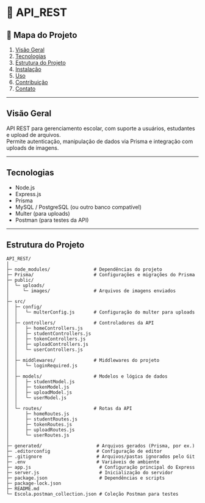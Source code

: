 # 📌 API_REST

## 📑 Mapa do Projeto
1. [Visão Geral](#visão-geral)
2. [Tecnologias](#tecnologias)
3. [Estrutura do Projeto](#estrutura-do-projeto)
4. [Instalação](#instalação)
5. [Uso](#uso)
6. [Contribuição](#contribuição)
7. [Contato](#contato)

---

## Visão Geral
API REST para gerenciamento escolar, com suporte a usuários, estudantes e upload de arquivos.  
Permite autenticação, manipulação de dados via Prisma e integração com uploads de imagens.

---

## Tecnologias
- Node.js  
- Express.js  
- Prisma  
- MySQL / PostgreSQL (ou outro banco compatível)  
- Multer (para uploads)  
- Postman (para testes da API)  

---

## Estrutura do Projeto

```text
API_REST/
│
├─ node_modules/                # Dependências do projeto
├─ Prisma/                      # Configurações e migrações do Prisma
├─ public/
│  └─ uploads/
│     └─ images/                # Arquivos de imagens enviados
│
├─ src/
│  ├─ config/
│  │   └─ multerConfig.js       # Configuração do multer para uploads
│  │
│  ├─ controllers/              # Controladores da API
│  │   ├─ homeControllers.js
│  │   ├─ studentControllers.js
│  │   ├─ tokenControllers.js
│  │   ├─ uploadControllers.js
│  │   └─ userControllers.js
│  │
│  ├─ middlewares/              # Middlewares do projeto
│  │   └─ loginRequired.js
│  │
│  ├─ models/                   # Modelos e lógica de dados
│  │   ├─ studentModel.js
│  │   ├─ tokenModel.js
│  │   ├─ uploadModel.js
│  │   └─ userModel.js
│  │
│  └─ routes/                   # Rotas da API
│      ├─ homeRoutes.js
│      ├─ studentRoutes.js
│      ├─ tokenRoutes.js
│      ├─ uploadRoutes.js
│      └─ userRoutes.js
│
├─ generated/                    # Arquivos gerados (Prisma, por ex.)
├─ .editorconfig                 # Configuração de editor
├─ .gitignore                    # Arquivos/pastas ignorados pelo Git
├─ .env                          # Variáveis de ambiente
├─ app.js                         # Configuração principal do Express
├─ server.js                      # Inicialização do servidor
├─ package.json                   # Dependências e scripts
├─ package-lock.json
├─ README.md
└─ Escola.postman_collection.json # Coleção Postman para testes
